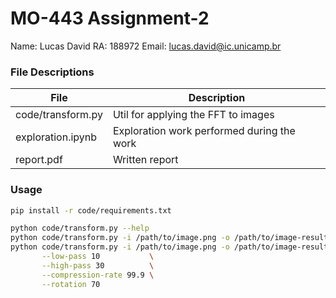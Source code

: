 # MO-443 Assignment-2

Name: Lucas David
RA: 188972
Email: <lucas.david@ic.unicamp.br>


### File Descriptions

| File                   | Description                                  |
| ---------------------- | -------------------------------------------- |
| code/transform.py      | Util for applying the FFT to images          |
| exploration.ipynb      | Exploration work performed during the work   |
| report.pdf             | Written report                               |


### Usage

```bash
pip install -r code/requirements.txt

python code/transform.py --help
python code/transform.py -i /path/to/image.png -o /path/to/image-results/
python code/transform.py -i /path/to/image.png -o /path/to/image-results/ \
       --low-pass 10           \
       --high-pass 30          \
       --compression-rate 99.9 \
       --rotation 70
```
